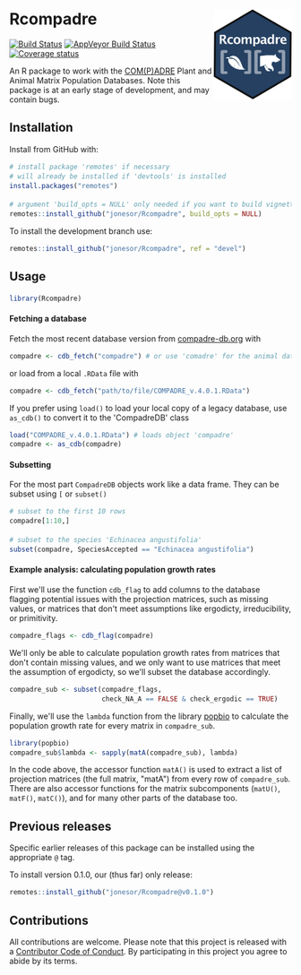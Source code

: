 
<!-- README.md is generated from README.Rmd. Please edit that file -->
Rcompadre <img src="man/figures/logo.png" height="160px" align="right" />
=========================================================================

[![Build Status](https://travis-ci.org/jonesor/Rcompadre.svg?branch=devel)](https://travis-ci.org/jonesor/Rcompadre) [![AppVeyor Build Status](https://ci.appveyor.com/api/projects/status/github/jonesor/Rcompadre?branch=devel&svg=true)](https://ci.appveyor.com/project/jonesor/Rcompadre) [![Coverage status](https://codecov.io/gh/jonesor/Rcompadre/branch/devel/graph/badge.svg)](https://codecov.io/github/jonesor/Rcompadre?branch=devel)

An R package to work with the [COM(P)ADRE](https://www.compadre-db.org/) Plant and Animal Matrix Population Databases. Note this package is at an early stage of development, and may contain bugs.

Installation
------------

Install from GitHub with:

``` r
# install package 'remotes' if necessary
# will already be installed if 'devtools' is installed
install.packages("remotes") 

# argument 'build_opts = NULL' only needed if you want to build vignettes
remotes::install_github("jonesor/Rcompadre", build_opts = NULL)
```

To install the development branch use:

``` r
remotes::install_github("jonesor/Rcompadre", ref = "devel")
```

Usage
-----

``` r
library(Rcompadre)
```

#### Fetching a database

Fetch the most recent database version from [compadre-db.org](https://www.compadre-db.org/) with

``` r
compadre <- cdb_fetch("compadre") # or use 'comadre' for the animal database
```

or load from a local `.RData` file with

``` r
compadre <- cdb_fetch("path/to/file/COMPADRE_v.4.0.1.RData")
```

If you prefer using `load()` to load your local copy of a legacy database, use `as_cdb()` to convert it to the 'CompadreDB' class

``` r
load("COMPADRE_v.4.0.1.RData") # loads object 'compadre'
compadre <- as_cdb(compadre)
```

#### Subsetting

For the most part `CompadreDB` objects work like a data frame. They can be subset using `[` or `subset()`

``` r
# subset to the first 10 rows
compadre[1:10,]

# subset to the species 'Echinacea angustifolia'
subset(compadre, SpeciesAccepted == "Echinacea angustifolia")
```

#### Example analysis: calculating population growth rates

First we'll use the function `cdb_flag` to add columns to the database flagging potential issues with the projection matrices, such as missing values, or matrices that don't meet assumptions like ergodicty, irreducibility, or primitivity.

``` r
compadre_flags <- cdb_flag(compadre)
```

We'll only be able to calculate population growth rates from matrices that don't contain missing values, and we only want to use matrices that meet the assumption of ergodicty, so we'll subset the database accordingly.

``` r
compadre_sub <- subset(compadre_flags,
                       check_NA_A == FALSE & check_ergodic == TRUE)
```

Finally, we'll use the `lambda` function from the library [popbio](https://github.com/cstubben/popbio) to calculate the population growth rate for every matrix in `compadre_sub`.

``` r
library(popbio)
compadre_sub$lambda <- sapply(matA(compadre_sub), lambda)
```

In the code above, the accessor function `matA()` is used to extract a list of projection matrices (the full matrix, "matA") from every row of `compadre_sub`. There are also accessor functions for the matrix subcomponents (`matU()`, `matF()`, `matC()`), and for many other parts of the database too.

Previous releases
-----------------

Specific earlier releases of this package can be installed using the appropriate `@` tag.

To install version 0.1.0, our (thus far) only release:

``` r
remotes::install_github("jonesor/Rcompadre@v0.1.0")
```

Contributions
-------------

All contributions are welcome. Please note that this project is released with a [Contributor Code of Conduct](CONDUCT.md). By participating in this project you agree to abide by its terms.
